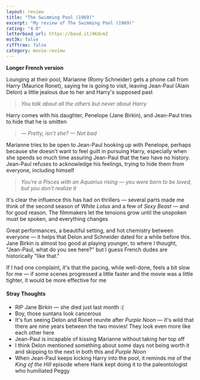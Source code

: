 ```yaml
---
layout: review
title: "The Swimming Pool (1969)"
excerpt: "My review of The Swimming Pool (1969)"
rating: "4.0"
letterboxd_url: https://boxd.it/4KdcmZ
mst3k: false
rifftrax: false
category: movie-review
---
```


<b>Longer French version</b>

Lounging at their pool, Marianne (Romy Schneider) gets a phone call from Harry (Maurice Ronet), saying he is going to visit, leaving Jean-Paul (Alain Delon) a little jealous due to her and Harry's supposed past

<blockquote><i>You talk about all the others but never about Harry</i></blockquote>Harry comes with his daughter, Penelope (Jane Birkin), and Jean-Paul tries to hide that he is smitten

<blockquote><i>— Pretty, isn't she?
</i><i>— Not bad</i></blockquote>Marianne tries to be open to Jean-Paul hooking up with Penelope, perhaps because she doesn't want to feel guilt in pursuing Harry, especially when she spends so much time assuring Jean-Paul that the two have no history. Jean-Paul refuses to acknowledge his feelings, trying to hide them from everyone, including himself

<blockquote><i>You're a Pisces with an Aquarius rising — you were born to be loved, but you don't realize it</i></blockquote>It's clear the influence this has had on thrillers — several parts made me think of the second season of <i>White Lotus</i> and a few of <i>Sexy Beast</i> — and for good reason. The filmmakers let the tensions grow until the unspoken must be spoken, and everything changes

Great performances, a beautiful setting, and hot chemistry between everyone — it helps that Delon and Schneider dated for a while before this. Jane Birkin is almost too good at playing younger, to where I thought, "Jean-Paul, what do you see here?" but I guess French dudes are historically "like that."

If I had one complaint, it's that the pacing, while well-done, feels a bit slow for me — if some scenes progressed a little faster and the movie was a little tighter, it would be more effective for me

#### Stray Thoughts

- RIP Jane Birkin — she died just last month :(
- Boy, those suntans look cancerous
- It's fun seeing Delon and Ronet reunite after <i>Purple Noon</i> — it's wild that there are nine years between the two movies! They look even more like each other here
- Jean-Paul is incapable of kissing Marianne without taking her top off
- I think Delon mentioned something about some days not being worth it and skipping to the next in both this and<i> Purple Noon</i>
- When Jean-Paul keeps kicking Harry into the pool, it reminds me of the <i>King of the Hill</i> episode where Hank kept doing it to the paleontologist who humiliated Peggy
